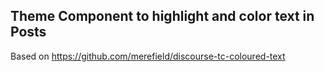 ## Theme Component to highlight and color text in Posts

Based on https://github.com/merefield/discourse-tc-coloured-text

